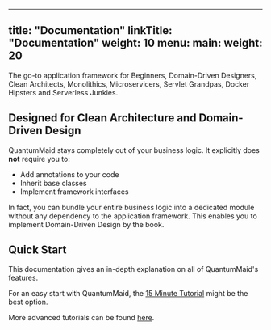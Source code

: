 
---
title: "Documentation"
linkTitle: "Documentation"
weight: 10
menu:
  main:
    weight: 20
---

The go-to application framework for Beginners, Domain-Driven Designers, Clean Architects, Monolithics, Microservicers, Servlet Grandpas, Docker Hipsters and Serverless Junkies.
 
## Designed for Clean Architecture and Domain-Driven Design
QuantumMaid stays completely out of your business logic.
It explicitly does **not** require you to:
- Add annotations to your code
- Inherit base classes
- Implement framework interfaces

In fact, you can bundle your entire business logic into a dedicated module without any dependency
to the application framework.
This enables you to implement Domain-Driven Design by the book.

## Quick Start
This documentation gives an in-depth explanation on all of QuantumMaid's features. 

For an easy start with QuantumMaid, the [15 Minute Tutorial](https://github.com/quantummaid/quantummaid-tutorials/blob/master/basic-tutorial/README.md)
might be the best option.

More advanced tutorials can be found [here](https://github.com/quantummaid/quantummaid-tutorials).